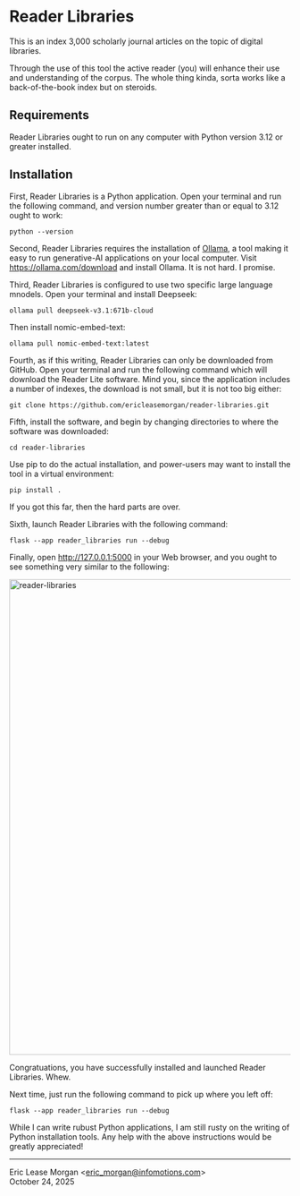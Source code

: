 

Reader Libraries
=================

This is an index 3,000 scholarly journal articles on the topic of digital libraries.

Through the use of this tool the active reader (you) will enhance their use and understanding of the corpus. The whole thing kinda, sorta works like a back-of-the-book index but on steroids.


Requirements
------------

Reader Libraries ought to run on any computer with Python version 3.12 or greater installed. 


Installation
------------

First, Reader Libraries is a Python application. Open your terminal and run the following command, and version number greater than or equal to 3.12 ought to work:

    python --version

Second, Reader Libraries requires the installation of [Ollama](https://ollama.com), a tool making it easy to run generative-AI applications on your local computer. Visit https://ollama.com/download and install Ollama. It is not hard. I promise.

Third, Reader Libraries is configured to use two specific large language mnodels. Open your terminal and install Deepseek:

    ollama pull deepseek-v3.1:671b-cloud

Then install nomic-embed-text:

    ollama pull nomic-embed-text:latest

Fourth, as if this writing, Reader Libraries can only be downloaded from GitHub. Open your terminal and run the following command which will download the Reader Lite software. Mind you, since the application includes a number of indexes, the download is not small, but it is not too big either:

    git clone https://github.com/ericleasemorgan/reader-libraries.git

Fifth, install the software, and begin by changing directories to where the software was downloaded:

    cd reader-libraries

Use pip to do the actual installation, and power-users may want to install the tool in a virtual environment:

    pip install .

If you got this far, then the hard parts are over.

Sixth, launch Reader Libraries with the following command:

    flask --app reader_libraries run --debug

Finally, open http://127.0.0.1:5000 in your Web browser, and you ought to see something very similar to the following:

<img width="1094" height="850" alt="reader-libraries" src="https://github.com/user-attachments/assets/0a8940b4-fb4f-40da-a691-5bdad4c2129d" />

Congratuations, you have successfully installed and launched Reader Libraries. Whew.

Next time, just run the following command to pick up where you left off:

    flask --app reader_libraries run --debug

While I can write rubust Python applications, I am still rusty on the writing of Python installation tools. Any help with the above instructions would be greatly appreciated!

---
Eric Lease Morgan &lt;eric_morgan@infomotions.com&gt;  
October 24, 2025
